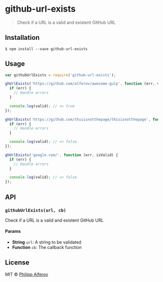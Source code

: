 # github-url-exists

> Check if a URL is a valid and existent GitHub URL

## Installation
```
$ npm install --save github-url-exists
```

## Usage
```js
var githubUrlExists = require('github-url-exists');

ghUrlExists('https://github.com/alferov/awesome-gulp', function (err, valid) {
  if (err) {
    // Handle errors
  }

  console.log(valid); // => true
});

ghUrlExists('https://github.com/thisisnotthepage/thisisnotthepage', function (err, isValid) {
  if (err) {
    // Handle errors
  }

  console.log(valid); // => false
});

ghUrlExists('google.com/', function (err, isValid) {
  if (err) {
    // Handle errors
  }

  console.log(valid); // => false
});

```

## API
### `githubUrlExists(url, cb)`
Check if a URL is a valid and existent GitHub URL

#### Params
 - **String** `url`: A string to be validated
 - **Function** `cb`: The callback function

## License
MIT © [Philipp Alferov](https://github.com/alferov)
